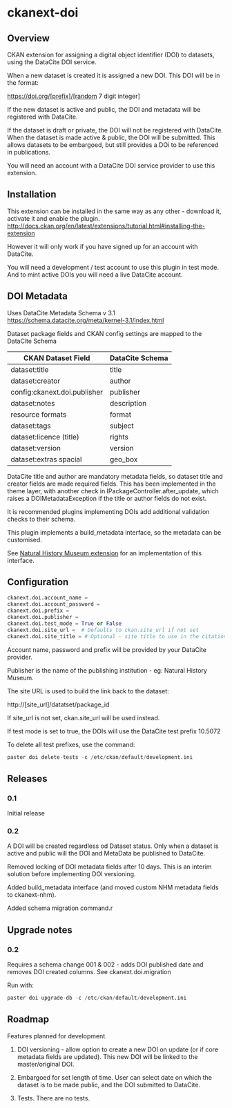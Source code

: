 ckanext-doi
===========

Overview
--------

CKAN extension for assigning a digital object identifier (DOI) to datasets, using the DataCite DOI service.

When a new dataset is created it is assigned a new DOI. This DOI will be in the format:
 
https://doi.org/[prefix]/[random 7 digit integer]

If the new dataset is active and public, the DOI and metadata will be registered with DataCite.
 
If the dataset is draft or private, the DOI will not be registered with DataCite.  When the dataset is made active & public, the DOI will be submitted. 
This allows datasets to be embargoed, but still provides a DOi to be referenced in publications.     

You will need an account with a DataCite DOI service provider to use this extension.

Installation
------------

This extension can be installed in the same way as any other - download it, activate it and enable the plugin. http://docs.ckan.org/en/latest/extensions/tutorial.html#installing-the-extension

However it will only work if you have signed up for an account with DataCite.  

You will need a development / test account to use this plugin in test mode.  And to mint active DOIs you will need a live DataCite account.


DOI Metadata
------------

Uses DataCite Metadata Schema v 3.1 https://schema.datacite.org/meta/kernel-3.1/index.html

Dataset package fields and CKAN config settings are mapped to the DataCite Schema  

|CKAN Dataset Field                 |DataCite Schema
|--- | ---
|dataset:title                      |title
|dataset:creator                    |author
|config:ckanext.doi.publisher       |publisher
|dataset:notes                      |description
|resource formats                   |format
|dataset:tags                       |subject
|dataset:licence (title)            |rights
|dataset:version                    |version
|dataset:extras spacial             |geo_box


DataCite title and author are mandatory metadata fields, so dataset title and creator fields are made required fields. 
This has been implemented in the theme layer, with another check in IPackageController.after_update, which raises
a DOIMetadataException if the title or author fields do not exist. 

It is recommended plugins implementing DOIs add additional validation checks to their schema.


This plugin implements a build_metadata interface, so the metadata can be customised.
 
See [Natural History Museum extension](https://github.com/NaturalHistoryMuseum/ckanext-nhm) for an implementation of this interface. 


Configuration
-------------

```python
ckanext.doi.account_name =
ckanext.doi.account_password =
ckanext.doi.prefix = 
ckanext.doi.publisher = 
ckanext.doi.test_mode = True or False
ckanext.doi.site_url =  # Defaults to ckan.site_url if not set 
ckanext.doi.site_title = # Optional - site title to use in the citation - eg Natural History Museum Data Portal (data.nhm.ac.uk)
```

Account name, password and prefix will be provided by your DataCite provider.
 
Publisher is the name of the publishing institution - eg: Natural History Museum.

The site URL is used to build the link back to the dataset:

http://[site_url]/datatset/package_id

If site_url is not set, ckan.site_url will be used instead.


If test mode is set to true, the DOIs will use the DataCite test prefix 10.5072

To delete all test prefixes, use the command:

```python
paster doi delete-tests -c /etc/ckan/default/development.ini
```

Releases
--------

### 0.1

Initial release

### 0.2

A DOI will be created regardless od Dataset status. 
Only when a dataset is active and public will the DOI and MetaData be published to DataCite.

Removed locking of DOI metadata fields after 10 days.  This is an interim solution before implementing DOI versioning. 

Added build_metadata interface (and moved custom NHM metadata fields to ckanext-nhm).

Added schema migration command.r


Upgrade notes
-------------

### 0.2

Requires a schema change 001 & 002 - adds DOI published date and removes DOI created columns. See ckanext.doi.migration

Run with:

```python
paster doi upgrade-db -c /etc/ckan/default/development.ini
```

Roadmap
-------

Features planned for development.

1. DOI versioning - allow option to create a new DOI on update (or if core metadata fields are updated).  This new DOI will be linked to the master/original DOI.

2. Embargoed for set length of time. User can select date on which the dataset is to be made public, and the DOI submitted to DataCite. 
 
3. Tests. There are no tests.
